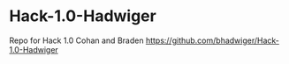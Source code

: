 # Hack-1.0-Hadwiger
Repo for Hack 1.0
Cohan and Braden 
https://github.com/bhadwiger/Hack-1.0-Hadwiger
